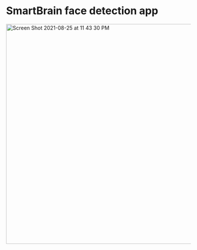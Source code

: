 # SmartBrain face detection app

<img width="598" alt="Screen Shot 2021-08-25 at 11 43 30 PM" src="https://user-images.githubusercontent.com/52754571/130901973-58b7973e-1d6c-4eef-a9e5-4822e515be3e.png">
